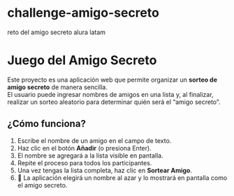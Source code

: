 # challenge-amigo-secreto
reto del amigo secreto alura latam
# Juego del Amigo Secreto

Este proyecto es una aplicación web que permite organizar un **sorteo de amigo secreto** de manera sencilla.  
El usuario puede ingresar nombres de amigos en una lista y, al finalizar, realizar un sorteo aleatorio para determinar quién será el “amigo secreto”.

## ¿Cómo funciona?

1. Escribe el nombre de un amigo en el campo de texto.  
2. Haz clic en el botón **Añadir** (o presiona Enter).  
3. El nombre se agregará a la lista visible en pantalla.  
4. Repite el proceso para todos los participantes.  
5. Una vez tengas la lista completa, haz clic en **Sortear Amigo**.  
6. 🎉 La aplicación elegirá un nombre al azar y lo mostrará en pantalla como el amigo secreto.  
